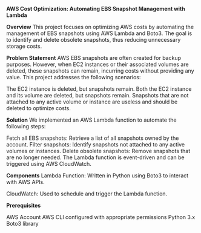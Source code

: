 **AWS Cost Optimization: Automating EBS Snapshot Management with Lambda**

**Overview**
This project focuses on optimizing AWS costs by automating the management of EBS snapshots using AWS Lambda and Boto3. The goal is to identify and delete obsolete snapshots, thus reducing unnecessary storage costs.

**Problem Statement**
AWS EBS snapshots are often created for backup purposes. However, when EC2 instances or their associated volumes are deleted, these snapshots can remain, incurring costs without providing any value. This project addresses the following scenarios:

The EC2 instance is deleted, but snapshots remain.
Both the EC2 instance and its volume are deleted, but snapshots remain.
Snapshots that are not attached to any active volume or instance are useless and should be deleted to optimize costs.

**Solution**
We implemented an AWS Lambda function to automate the following steps:

Fetch all EBS snapshots: Retrieve a list of all snapshots owned by the account.
Filter snapshots: Identify snapshots not attached to any active volumes or instances.
Delete obsolete snapshots: Remove snapshots that are no longer needed.
The Lambda function is event-driven and can be triggered using AWS CloudWatch.


**Components**
Lambda Function: Written in Python using Boto3 to interact with AWS APIs.

CloudWatch: Used to schedule and trigger the Lambda function.

**Prerequisites**

AWS Account
AWS CLI configured with appropriate permissions
Python 3.x
Boto3 library
